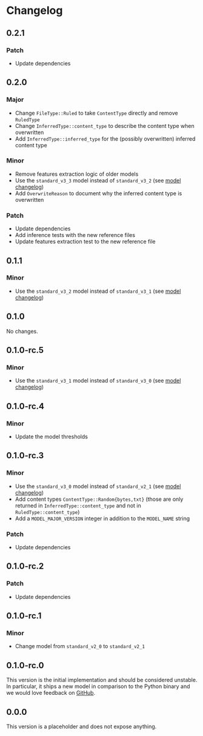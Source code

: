 # Changelog

## 0.2.1

### Patch

- Update dependencies

## 0.2.0

### Major

- Change `FileType::Ruled` to take `ContentType` directly and remove `RuledType`
- Change `InferredType::content_type` to describe the content type when overwritten
- Add `InferredType::inferred_type` for the (possibly overwritten) inferred content type

### Minor

- Remove features extraction logic of older models
- Use the `standard_v3_3` model instead of `standard_v3_2` (see [model changelog])
- Add `OverwriteReason` to document why the inferred content type is overwritten

### Patch

- Update dependencies
- Add inference tests with the new reference files
- Update features extraction test to the new reference file

## 0.1.1

### Minor

- Use the `standard_v3_2` model instead of `standard_v3_1` (see [model changelog])

## 0.1.0

No changes.

## 0.1.0-rc.5

### Minor

- Use the `standard_v3_1` model instead of `standard_v3_0` (see [model changelog])

## 0.1.0-rc.4

### Minor

- Update the model thresholds

## 0.1.0-rc.3

### Minor

- Use the `standard_v3_0` model instead of `standard_v2_1` (see [model changelog])
- Add content types `ContentType::Random{bytes,txt}` (those are only returned in
  `InferredType::content_type` and not in `RuledType::content_type`)
- Add a `MODEL_MAJOR_VERSION` integer in addition to the `MODEL_NAME` string

### Patch

- Update dependencies

## 0.1.0-rc.2

### Patch

- Update dependencies

## 0.1.0-rc.1

### Minor

- Change model from `standard_v2_0` to `standard_v2_1`

## 0.1.0-rc.0

This version is the initial implementation and should be considered unstable. In particular, it
ships a new model in comparison to the Python binary and we would love feedback on
[GitHub](https://github.com/google/magika/issues).

## 0.0.0

This version is a placeholder and does not expose anything.

[model changelog]: https://github.com/google/magika/blob/main/assets/models/CHANGELOG.md
